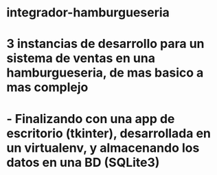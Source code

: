 # integrador-hamburgueseria
# 3 instancias de desarrollo para un sistema de ventas en una hamburgueseria, de mas basico a mas complejo
#   - Finalizando con una app de escritorio (tkinter), desarrollada en un virtualenv, y almacenando los datos en una BD (SQLite3)

